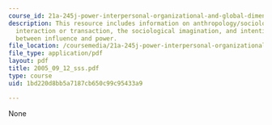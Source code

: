 ```yaml
---
course_id: 21a-245j-power-interpersonal-organizational-and-global-dimensions-fall-2005
description: This resource includes information on anthropology/sociology, always
  interaction or transaction, the sociological imagination, and intention is the difference
  between influence and power.
file_location: /coursemedia/21a-245j-power-interpersonal-organizational-and-global-dimensions-fall-2005/1bd220d8bb5a7187cb650c99c95433a9_2005_09_12_sss.pdf
file_type: application/pdf
layout: pdf
title: 2005_09_12_sss.pdf
type: course
uid: 1bd220d8bb5a7187cb650c99c95433a9

---
```

None
